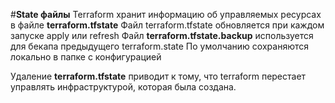 #**State файлы**
Terraform хранит информацию об управляемых ресурсах в файле **terraform.tfstate**
Файл terraform.tfstate обновляется при каждом запуске apply или refresh
Файл **terraform.tfstate.backup** используется для бекапа предыдущего terraform.state
По умолчанию сохраняются локально в папке с конфигурацией

Удаление **terraform.tfstate** приводит к тому, что terraform перестает управлять  инфраструктурой, которая была создана.
